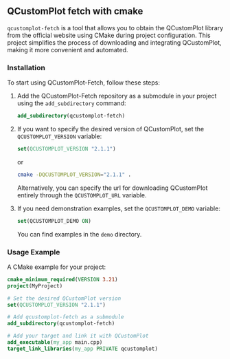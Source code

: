 ## QCustomPlot fetch with cmake

`qcustomplot-fetch` is a tool that allows you to obtain the QCustomPlot library from the official website using CMake
during project configuration. This project simplifies the process of downloading and integrating QCustomPlot, making it
more convenient and automated.

### Installation

To start using QCustomPlot-Fetch, follow these steps:

1. Add the QCustomPlot-Fetch repository as a submodule in your project using the `add_subdirectory` command:
   ```cmake
   add_subdirectory(qcustomplot-fetch)
   ```

2. If you want to specify the desired version of QCustomPlot, set the `QCUSTOMPLOT_VERSION` variable:
   ```cmake
   set(QCUSTOMPLOT_VERSION "2.1.1")
   ```
   or
   ```bash
   cmake -DQCUSTOMPLOT_VERSION="2.1.1" .
   ```
   Alternatively, you can specify the url for downloading QCustomPlot entirely through the `QCUSTOMPLOT_URL` variable.

3. If you need demonstration examples, set the `QCUSTOMPLOT_DEMO` variable:
   ```cmake
   set(QCUSTOMPLOT_DEMO ON)
   ```
   You can find examples in the `demo` directory.

### Usage Example
A CMake example for your project:

```cmake
cmake_minimum_required(VERSION 3.21)
project(MyProject)

# Set the desired QCustomPlot version
set(QCUSTOMPLOT_VERSION "2.1.1")

# Add qcustomplot-fetch as a submodule
add_subdirectory(qcustomplot-fetch)

# Add your target and link it with QCustomPlot
add_executable(my_app main.cpp)
target_link_libraries(my_app PRIVATE qcustomplot)
```
